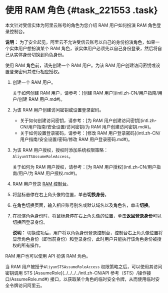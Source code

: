 # 使用 RAM 角色 {#task_221553 .task}

本文针对受信实体为阿里云账号的角色为您介绍 RAM 用户如何扮演 RAM 角色登录控制台。

**说明：** 为了安全起见，阿里云不允许受信云账号以自己的身份扮演角色，如果一个实体用户想扮演某个 RAM 角色，该实体用户必须先以自己身份登录，然后将自己从实体身份切换到角色身份。

使用 RAM 角色前，请先创建一个 RAM 用户。为该 RAM 用户创建访问密钥或设置登录密码并进行相应授权。

1.  创建一个 RAM 用户。

    关于如何创建 RAM 用户，请参考：[创建 RAM 用户](intl.zh-CN/用户指南/用户/创建 RAM 用户.md#)。

2.  为该 RAM 用户创建访问密钥或设置登录密码。
    -   关于如何创建访问密钥，请参考：[为 RAM 用户创建访问密钥](intl.zh-CN/用户指南/安全设置/访问密钥/为 RAM 用户创建访问密钥.md#)。
    -   关于如何设置登录密码，请参考：[修改 RAM 用户登录密码](intl.zh-CN/用户指南/安全设置/密码/修改 RAM 用户登录密码.md#)。
3.  为该 RAM 用户授权，授权时添加系统权限策略：`AliyunSTSAssumeRoleAccess`。

    关于如何为 RAM 用户授权，请参考：[为 RAM 用户授权](intl.zh-CN/用户指南/用户/为 RAM 用户授权.md#)。


1.  RAM 用户登录 [RAM 控制台](https://signin.alibabacloud.com/login.htm)。
2.  将鼠标悬停在右上角头像的位置，单击**切换身份**。
3.  在角色切换页面，输入相应账号别名或默认域名以及角色名，单击**切换**。
4.  在扮演角色身份时，将鼠标悬停在右上角头像的位置，单击**返回登录身份**可以切换回登录身份。 

    **说明：** 切换成功后，用户将以角色身份登录控制台，控制台右上角头像位置将显示角色身份（即当前身份）和登录身份，此时用户只能执行该角色身份被授权的所有操作。


RAM 用户也可以使用 API 扮演 RAM 角色。

当 RAM 用户被授予`AliyunSTSAssumeRoleAccess` 权限策略之后，可以使用其访问密钥调用 STS [AssumeRole](../../../../intl.zh-CN/API 参考（STS）/操作接口/AssumeRole.md#) 接口，以获取某个角色的临时安全令牌，从而使用临时安全令牌访问阿里云。

